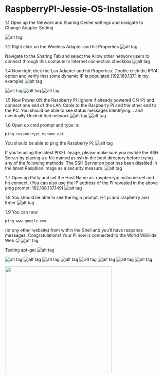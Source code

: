 # RaspberryPI-Jessie-OS-Installation

1.1 Open up the Network and Sharing Center settings and navigate to Change Adapter Setting

![alt tag](https://github.com/Arun4you/RaspberryPI-Jessie-OS-Installation/blob/master/raspberry_pi_wifi_sharing.png)

1.2 Right click on the Wireless Adapter and hit Properties
![alt tag](https://github.com/Arun4you/RaspberryPI-Jessie-OS-Installation/blob/master/2.png)

Navigate to the Sharing Tab and select the Allow other network users to connect through this computer’s Internet connection checkbox
![alt tag](https://github.com/Arun4you/RaspberryPI-Jessie-OS-Installation/blob/master/3.png)

1.4 Now right click the Lan Adapter and hit Properties. Double click the IPV4 option and verify that some dynamic IP is populated (192.168.137.1 in my example)
![alt tag](https://github.com/Arun4you/RaspberryPI-Jessie-OS-Installation/blob/master/4.png)


![alt tag](https://github.com/Arun4you/RaspberryPI-Jessie-OS-Installation/blob/master/5.png)
![alt tag](https://github.com/Arun4you/RaspberryPI-Jessie-OS-Installation/blob/master/6.png)
![alt tag](https://github.com/Arun4you/RaspberryPI-Jessie-OS-Installation/blob/master/7.png)

1.5 Now Power ON the Raspberry Pi (ignore if already powered ON :P) and connect one end of the LAN Cable to the Raspberry Pi and the other end to the PC. You should be able to see status messages Identifying… and eventually Unidentified network
![alt tag](https://github.com/Arun4you/RaspberryPI-Jessie-OS-Installation/blob/master/8.png)
![alt tag](https://github.com/Arun4you/RaspberryPI-Jessie-OS-Installation/blob/master/9.png)

1.6 Open up cmd prompt and type in:
```
ping raspberrypi.mshome.net

```
You should be able to ping the Raspberry Pi:
![alt tag](https://github.com/Arun4you/RaspberryPI-Jessie-OS-Installation/blob/master/10.png)

If you’re using the latest PIXEL Image, please make sure you enable the SSH Server by placing a a file named as ssh in the boot directory before trying any of the following methods. The SSH Server on boot has been disabled in the latest Raspbian image as a security measure.
![alt tag](https://github.com/Arun4you/RaspberryPI-Jessie-OS-Installation/blob/master/ssh_file_creation.png)

1.7 Open up Putty and set the Host Name as: raspberrypi.mshome.net and hit connect. (You can also use the IP address of the Pi revealed in the above ping prompt: 192.168.137.149)
![alt tag](https://github.com/Arun4you/RaspberryPI-Jessie-OS-Installation/blob/master/11.png)

1.8 You should be able to see the login prompt. Hit pi and raspberry and Enter
![alt tag](https://github.com/Arun4you/RaspberryPI-Jessie-OS-Installation/blob/master/12.png)

1.9 You can now
```
ping www.google.com
```

(or any other website) from within the Shell and you’ll have response messages. Congratulations! Your Pi now is connected to the World Wiiiiiiide Web 😉
![alt tag](https://github.com/Arun4you/RaspberryPI-Jessie-OS-Installation/blob/master/13.png)

Testing apt-get
![alt tag](https://github.com/Arun4you/RaspberryPI-Jessie-OS-Installation/blob/master/14.png)


![alt tag]()
![alt tag]()
![alt tag]()
![alt tag]()
![alt tag]()
![alt tag]()
![alt tag]()
![alt tag]()



<img src="https://github.com/Arun4you/RaspberryPI-Jessie-OS-Installation/blob/master/ssh_file_creation.png" width="350"/>
